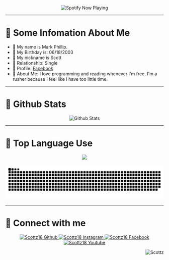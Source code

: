 <p align="center">
    <img src="https://now-playing-on-spotify.vercel.app/api/spotify" alt="Spotify Now Playing" width="350"/></a>
</p>

<hr>

# 👑 Some Infomation About Me

-   👀 My name is Mark Phillip.
-   🎂 My Birthday is: 06/18/2003
-   👑 My nickname is Scott
-   💓 Relationship: Single
-   🌟 Profile: [Facebook](https://www.facebook.com/m.phillip.m)
-   💎 About Me: I love programming and reading whenever I'm free, I'm a rusher because I feel like I have too little time.

<hr>

# 👑 Github Stats

<p align="center">
<img src="https://github-readme-stats.vercel.app/api?username=Scottz18&include_all_commits=true&count_private=true&show_icons=true&custom_title=Nguy%E1%BB%85n%20Th%C3%A1i%20H%E1%BA%A3o%20Stats&line_height=20&title_color=7A7ADB&icon_color=2234AE&text_color=D3D3D3&bg_color=0,000000,130F40" alt = "Github Stats">
</p>

<hr>

# 👑 Top Language Use

<p align="center">
<img src="https://github-readme-stats.vercel.app/api/top-langs/?username=Scottz18&text_color=daf7dc&bg_color=151515">

![](https://github.com/Platane/snk/raw/output/github-contribution-grid-snake.svg)
</p>
    
<hr>

# 👑 Connect with me
<p align="center">
<a href="https://github.com/Scottz18">
  <img alt="Scottz18 Github" width="100" src="https://cdn-icons-png.flaticon.com/512/179/179323.png" />
</a>
<a href="https://www.instagram.com/resshin999/">
  <img alt="Scottz18 Instagram" width="100" src="https://cdn-icons-png.flaticon.com/128/1384/1384063.png" />
</a>
<a href="https://www.facebook.com/m.phillip.m/">
  <img alt="Scottz18 Facebook" width="100" src="https://cdn-icons-png.flaticon.com/128/5968/5968764.png" />
</a>
<a href="https://www.youtube.com/@xavierz7131">
  <img alt="Scottz18 Youtube" width="100" src="https://cdn-icons-png.flaticon.com/128/187/187209.png" />
</a>
<p align="right">
<img src="https://komarev.com/ghpvc/?username=Scottz18&label=T%E1%BB%95ng%20Ng%C6%B0%E1%BB%9Di%20Tham%20Quan&color=0e75b6&style=flat" alt="Scottz" /> </p>

